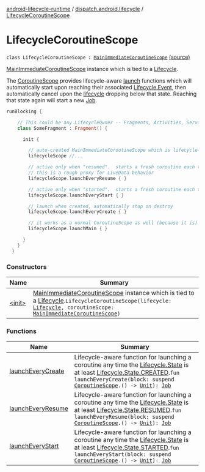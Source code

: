 [android-lifecycle-runtime](../../index.md) / [dispatch.android.lifecycle](../index.md) / [LifecycleCoroutineScope](./index.md)

# LifecycleCoroutineScope

`class LifecycleCoroutineScope : `[`MainImmediateCoroutineScope`](https://rbusarow.github.io/Dispatch/core/dispatch.core/-main-immediate-coroutine-scope/index.md) [(source)](https://github.com/RBusarow/Dispatch/tree/master/android-lifecycle-runtime/src/main/java/dispatch/android/lifecycle/LifecycleCoroutineScope.kt#L49)

[MainImmediateCoroutineScope](https://rbusarow.github.io/Dispatch/core/dispatch.core/-main-immediate-coroutine-scope/index.md) instance which is tied to a [Lifecycle](https://developer.android.com/reference/androidx/androidx/lifecycle/Lifecycle.html).

The [CoroutineScope](https://kotlin.github.io/kotlinx.coroutines/kotlinx-coroutines-core/kotlinx.coroutines/-coroutine-scope/index.html) provides lifecycle-aware [launch](https://kotlin.github.io/kotlinx.coroutines/kotlinx-coroutines-core/kotlinx.coroutines/launch.html) functions
which will automatically start upon reaching their associated [Lifecycle.Event](https://developer.android.com/reference/androidx/androidx/lifecycle/Lifecycle/Event.html),
then automatically cancel upon the [lifecycle](#) dropping below that state.  Reaching
that state again will start a new [Job](https://kotlin.github.io/kotlinx.coroutines/kotlinx-coroutines-core/kotlinx.coroutines/-job/index.html).

``` kotlin
runBlocking {

    // This could be any LifecycleOwner -- Fragments, Activities, Services...
    class SomeFragment : Fragment() {

      init {

        // auto-created MainImmediateCoroutineScope which is lifecycle-aware
        lifecycleScope //...

        // active only when "resumed".  starts a fresh coroutine each time
        // this is a rough proxy for LiveData behavior
        lifecycleScope.launchEveryResume { }

        // active only when "started".  starts a fresh coroutine each time
        lifecycleScope.launchEveryStart { }

        // launch when created, automatically stop on destroy
        lifecycleScope.launchEveryCreate { }

        // it works as a normal CoroutineScope as well (because it is)
        lifecycleScope.launchMain { }

      }
    }
  }
```

### Constructors

| Name | Summary |
|---|---|
| [&lt;init&gt;](-init-.md) | [MainImmediateCoroutineScope](https://rbusarow.github.io/Dispatch/core/dispatch.core/-main-immediate-coroutine-scope/index.md) instance which is tied to a [Lifecycle](https://developer.android.com/reference/androidx/androidx/lifecycle/Lifecycle.html).`LifecycleCoroutineScope(lifecycle: `[`Lifecycle`](https://developer.android.com/reference/androidx/androidx/lifecycle/Lifecycle.html)`, coroutineScope: `[`MainImmediateCoroutineScope`](https://rbusarow.github.io/Dispatch/core/dispatch.core/-main-immediate-coroutine-scope/index.md)`)` |

### Functions

| Name | Summary |
|---|---|
| [launchEveryCreate](launch-every-create.md) | Lifecycle-aware function for launching a coroutine any time the [Lifecycle.State](https://developer.android.com/reference/androidx/androidx/lifecycle/Lifecycle/State.html) is at least [Lifecycle.State.CREATED](https://developer.android.com/reference/androidx/androidx/lifecycle/Lifecycle/State.html#CREATED).`fun launchEveryCreate(block: suspend `[`CoroutineScope`](https://kotlin.github.io/kotlinx.coroutines/kotlinx-coroutines-core/kotlinx.coroutines/-coroutine-scope/index.html)`.() -> `[`Unit`](https://kotlinlang.org/api/latest/jvm/stdlib/kotlin/-unit/index.html)`): `[`Job`](https://kotlin.github.io/kotlinx.coroutines/kotlinx-coroutines-core/kotlinx.coroutines/-job/index.html) |
| [launchEveryResume](launch-every-resume.md) | Lifecycle-aware function for launching a coroutine any time the [Lifecycle.State](https://developer.android.com/reference/androidx/androidx/lifecycle/Lifecycle/State.html) is at least [Lifecycle.State.RESUMED](https://developer.android.com/reference/androidx/androidx/lifecycle/Lifecycle/State.html#RESUMED).`fun launchEveryResume(block: suspend `[`CoroutineScope`](https://kotlin.github.io/kotlinx.coroutines/kotlinx-coroutines-core/kotlinx.coroutines/-coroutine-scope/index.html)`.() -> `[`Unit`](https://kotlinlang.org/api/latest/jvm/stdlib/kotlin/-unit/index.html)`): `[`Job`](https://kotlin.github.io/kotlinx.coroutines/kotlinx-coroutines-core/kotlinx.coroutines/-job/index.html) |
| [launchEveryStart](launch-every-start.md) | Lifecycle-aware function for launching a coroutine any time the [Lifecycle.State](https://developer.android.com/reference/androidx/androidx/lifecycle/Lifecycle/State.html) is at least [Lifecycle.State.STARTED](https://developer.android.com/reference/androidx/androidx/lifecycle/Lifecycle/State.html#STARTED).`fun launchEveryStart(block: suspend `[`CoroutineScope`](https://kotlin.github.io/kotlinx.coroutines/kotlinx-coroutines-core/kotlinx.coroutines/-coroutine-scope/index.html)`.() -> `[`Unit`](https://kotlinlang.org/api/latest/jvm/stdlib/kotlin/-unit/index.html)`): `[`Job`](https://kotlin.github.io/kotlinx.coroutines/kotlinx-coroutines-core/kotlinx.coroutines/-job/index.html) |
